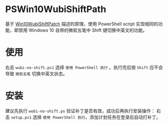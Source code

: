 # PSWin10WubiShiftPath

基于 [Win10WubiShiftPatch](https://github.com/flowercodec/Win10WubiShiftPatch) 描述的原理，使用 PowerShell script 实现相同的功能，即禁用 Windows 10 自带的微软五笔中 Shift 键切换中英文的功能。

# 使用

右击 `wubi-no-shift.ps1` 选择 `使用 PowerShell 执行` 。执行完后按 `Shift` 应不会导致 `微软五笔` 切换中英文状态。

# 安装

建议先执行 `wubi-no-shift.ps` 验证补丁是否有效，成功后再执行安装操作：
右击 `setup.ps1` 选择 `使用 PowerShell 执行`，添加计划任务在登录后自动打补丁。